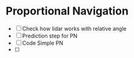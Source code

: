 # Proportional Navigation

- [ ] Check how lidar works with relative angle 
- [ ] Prediction step for PN 
- [ ] Code Simple PN
- [ ] 